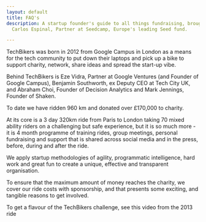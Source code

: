 ```yaml
---
layout: default
title: FAQ's
description: A startup founder's guide to all things fundraising, brought to you by
  Carlos Espinal, Partner at Seedcamp, Europe's leading Seed fund.

---
```

TechBikers was born in 2012 from Google Campus in London as a means for the tech community to put down their laptops and pick up a bike to support charity, network, share ideas and spread the start-up vibe.

Behind TechBikers is Eze Vidra, Partner at Google Ventures (and Founder of Google Campus), Benjamin Southworth, ex Deputy CEO at Tech City UK, and Abraham Choi, Founder of Decision Analytics and Mark Jennings, Founder of Shaken.

To date we have ridden 960 km and donated over £170,000 to charity.

At its core is a 3 day 320km ride from Paris to London taking 70 mixed ability riders on a challenging but safe experience, but it is so much more - it is 4 month programme of training rides, group meetings, personal fundraising and support that is shared across social media and in the press, before, during and after the ride.

We apply startup methodologies of agility, programmatic intelligence, hard work and great fun to create a unique, effective and transparent organisation.

To ensure that the maximum amount of money reaches the charity, we cover our ride costs with sponsorship, and that presents some exciting, and tangible reasons to get involved.

To get a flavour of the TechBikers challenge, see this video from the 2013 ride

